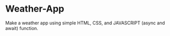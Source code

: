 # Weather-App
Make a weather app using simple HTML, CSS, and JAVASCRIPT (async and await) function.

